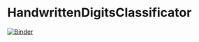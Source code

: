 # HandwrittenDigitsClassificator

[![Binder](https://mybinder.org/badge_logo.svg)](https://mybinder.org/v2/gh/LucaBonelli99/HandwrittenDigitsClassificator/main?filepath=Test.ipynb)

